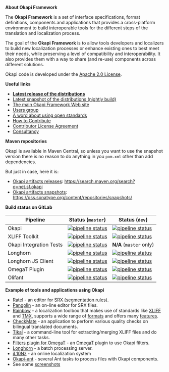 **About Okapi Framework**

The **Okapi Framework** is a set of interface specifications, format definitions, components and applications that provides a cross-platform environment to build interoperable tools for the different steps of the translation and localization process.

The goal of the **Okapi Framework** is to allow tools developers and localizers to build new localization processes or enhance existing ones to best meet their needs, while preserving a level of compatibility and interoperability. It also provides them with a way to share (and re-use) components across different solutions.

Okapi code is developed under the [Apache 2.0 License](https://www.apache.org/licenses/LICENSE-2.0).

**Useful links**

 * **[Latest release of the distributions](https://bintray.com/okapi/Distribution)**
 * [Latest snapshot of the distributions (nightly build)](https://gitlab.com/okapiframework/okapi/-/jobs/artifacts/dev/browse/deployment/maven/done?job=verification:jdk8)
 * [The main Okapi Framework Web site](http://okapiframework.org/wiki/index.php?title=Main_Page)
 * [Users group](https://groups.google.com/forum/#!forum/okapi-users)
 * [A word about using open standards](http://okapiframework.org/wiki/index.php?title=Open_Standards)
 * [How to Contribute](https://bitbucket.org/okapiframework/okapi/wiki/How%20to%20Contribute.md)
 * [Contributor License Agreement](https://bitbucket.org/okapiframework/okapi/wiki/ContributorLicenseAgreement.md)
 * [Consultancy](https://bitbucket.org/okapiframework/okapi/wiki/Consultancy.md)

**Maven repositories**

Okapi is available in Maven Central, so unless you want to use the snapshot version
there is no reason to do anything in you `pom.xml` other than add dependencies.

But just in case, here it is:

 * [Okapi artifacts releases](https://search.maven.org/search?q=net.sf.okapi): https://search.maven.org/search?q=net.sf.okapi
 * [Okapi artifacts snapshots](https://oss.sonatype.org/content/repositories/snapshots/): https://oss.sonatype.org/content/repositories/snapshots/

**Build status on GitLab**

Pipeline | Status (`master`) | Status (`dev`) 
-------- | --------------- | ------------
Okapi | [![pipeline status](https://gitlab.com/okapiframework/okapi/badges/master/pipeline.svg)](https://gitlab.com/okapiframework/okapi/commits/master) | [![pipeline status](https://gitlab.com/okapiframework/okapi/badges/dev/pipeline.svg)](https://gitlab.com/okapiframework/okapi/commits/dev)
XLIFF Toolkit | [![pipeline status](https://gitlab.com/okapiframework/xliff-toolkit/badges/master/pipeline.svg)](https://gitlab.com/okapiframework/xliff-toolkit/commits/master) | [![pipeline status](https://gitlab.com/okapiframework/xliff-toolkit/badges/dev/pipeline.svg)](https://gitlab.com/okapiframework/xliff-toolkit/commits/dev)
Okapi Integration Tests | [![pipeline status](https://gitlab.com/okapiframework/okapi-integration-tests/badges/master/pipeline.svg)](https://gitlab.com/okapiframework/okapi-integration-tests/commits/master) | **N/A** (`master` only)
Longhorn | [![pipeline status](https://gitlab.com/okapiframework/longhorn/badges/master/pipeline.svg)](https://gitlab.com/okapiframework/longhorn/commits/master) | [![pipeline status](https://gitlab.com/okapiframework/longhorn/badges/dev/pipeline.svg)](https://gitlab.com/okapiframework/longhorn/commits/dev)
Longhorn JS Client | [![pipeline status](https://gitlab.com/okapiframework/longhorn-js-client/badges/master/pipeline.svg)](https://gitlab.com/okapiframework/longhorn-js-client/commits/master) | [![pipeline status](https://gitlab.com/okapiframework/longhorn-js-client/badges/dev/pipeline.svg)](https://gitlab.com/okapiframework/longhorn-js-client/commits/dev)
OmegaT Plugin | [![pipeline status](https://gitlab.com/okapiframework/omegat-plugin/badges/master/pipeline.svg)](https://gitlab.com/okapiframework/omegat-plugin/commits/master) | [![pipeline status](https://gitlab.com/okapiframework/omegat-plugin/badges/dev/pipeline.svg)](https://gitlab.com/okapiframework/omegat-plugin/commits/dev)
Olifant | [![pipeline status](https://gitlab.com/okapiframework/olifant/badges/master/pipeline.svg)](https://gitlab.com/okapiframework/olifant/commits/master) | [![pipeline status](https://gitlab.com/okapiframework/olifant/badges/dev/pipeline.svg)](https://gitlab.com/okapiframework/olifant/commits/dev)



**Example of tools and applications using Okapi**

 * [Ratel](http://okapiframework.org/wiki/index.php?title=Ratel) - an editor for [SRX (segmentation rules)](http://okapiframework.org/wiki/index.php?title=SRX).
 * [Pangolin](https://github.com/davidmason/Pangolin) - an on-line editor for SRX files.
 * [Rainbow](http://okapiframework.org/wiki/index.php?title=Rainbow) - a localization toolbox that makes use of standards like [XLIFF](http://okapiframework.org/wiki/index.php?title=Open_Standards#XLIFF) and [TMX](http://okapiframework.org/wiki/index.php?title=Open_Standards#TMX), supports a wide range of [formats](http://okapiframework.org/wiki/index.php?title=Filters) and offers many [features](http://okapiframework.org/wiki/index.php?title=Steps).
 * [CheckMate](http://okapiframework.org/wiki/index.php?title=CheckMate) - an application to perform various quality checks on bilingual translated documents.
 * [Tikal](http://okapiframework.org/wiki/index.php?title=Tikal) - a command-line tool for extracting/merging XLIFF files and do many other tasks.
 * [Filters plugin for OmegaT](http://okapiframework.org/wiki/index.php?title=Okapi_Filters_Plugin_for_OmegaT) - an [OmegaT](http://www.omegat.org/) plugin to use Okapi filters.
 * [Longhorn](http://okapiframework.org/wiki/index.php?title=Longhorn) - a batch processing server.
 * [iL10Nz](http://www.myl10n.net/il10nz/) - an online localization system
 * [Okapi-ant](https://github.com/tingley/okapi-ant) - several Ant tasks to process files with Okapi components.
 * See some [screenshots](http://okapiframework.org/wiki/index.php?title=Screenshots)
